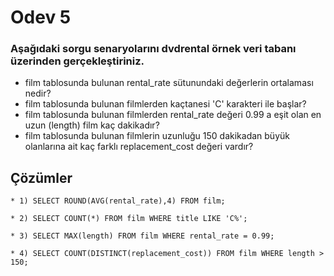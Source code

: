 # Odev 5



### Aşağıdaki sorgu senaryolarını dvdrental örnek veri tabanı üzerinden gerçekleştiriniz.


- film tablosunda bulunan rental_rate sütunundaki değerlerin ortalaması nedir?
- film tablosunda bulunan filmlerden kaçtanesi 'C' karakteri ile başlar?
- film tablosunda bulunan filmlerden rental_rate değeri 0.99 a eşit olan en uzun (length) film kaç dakikadır?
- film tablosunda bulunan filmlerin uzunluğu 150 dakikadan büyük olanlarına ait kaç farklı replacement_cost değeri vardır?


## Çözümler

```PostgreSQL
* 1) SELECT ROUND(AVG(rental_rate),4) FROM film;
```
```PostgreSQL
* 2) SELECT COUNT(*) FROM film WHERE title LIKE 'C%';
```
```PostgreSQL
* 3) SELECT MAX(length) FROM film WHERE rental_rate = 0.99;
```
```PostgreSQL
* 4) SELECT COUNT(DISTINCT(replacement_cost)) FROM film WHERE length > 150;
```
